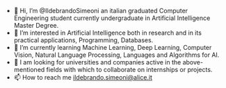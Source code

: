 - 👋 Hi, I’m @IldebrandoSimeoni an italian graduated Computer Engineering student currently undergraduate in Artificial Intelligence Master Degree.
- 👀 I’m interested in Artificial Intelligence both in research and in its practical applications, Programming, Databases.
- 🌱 I’m currently learning Machine Learning, Deep Learning, Computer Vision, Natural Language Processing, Languages and Algorithms for AI.
- 💞️ I am looking for universities and companies active in the above-mentioned fields with which to collaborate on internships or projects.
- 📫 How to reach me ildebrando.simeoni@alice.it

<!---
IldebrandoSimeoni/IldebrandoSimeoni is a ✨ special ✨ repository because its `README.md` (this file) appears on your GitHub profile.
You can click the Preview link to take a look at your changes.
--->
